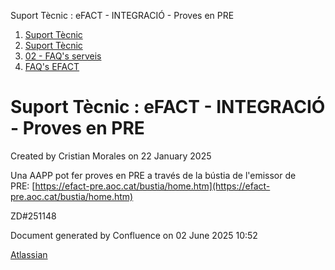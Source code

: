 Suport Tècnic : eFACT - INTEGRACIÓ - Proves en PRE  

1.  [Suport Tècnic](index.md)
2.  [Suport Tècnic](13893782.md)
3.  [02 - FAQ's serveis](26313393.md)
4.  [FAQ's EFACT](30867754.md)

Suport Tècnic : eFACT - INTEGRACIÓ - Proves en PRE
==================================================

Created by Cristian Morales on 22 January 2025

Una AAPP pot fer proves en PRE a través de la bústia de l'emissor de PRE: [https://efact-pre.aoc.cat/bustia/home.htm](https://efact-pre.aoc.cat/bustia/home.htm)

ZD#251148

  

  

Document generated by Confluence on 02 June 2025 10:52

[Atlassian](http://www.atlassian.com/)